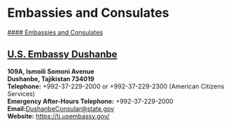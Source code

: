 # Embassies and Consulates

[#### Embassies and Consulates](javascript:void(0); "Embassies and Consulates")

## [U.S. Embassy Dushanbe](https://tj.usembassy.gov)

**109A, Ismoili Somoni Avenue  
Dushanbe, Tajikistan 734019  
Telephone:** +992-37-229-2000 or +992-37-229-2300 (American Citizens Services)  
**Emergency After-Hours Telephone:** +992-37-229-2000  
**Email:**[DushanbeConsular@state.gov](mailto:dushanbeconsular@state.gov)  
**Website:** <https://tj.usembassy.gov/>